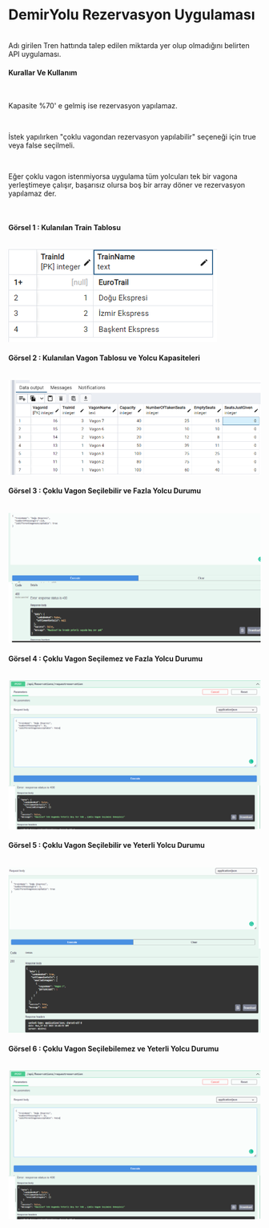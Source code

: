 ﻿
# DemirYolu Rezervasyon Uygulaması

<br/>
Adı girilen Tren hattında talep edilen miktarda yer olup olmadığını belirten API uygulaması.
<br/>

#### Kurallar Ve Kullanım

<br/>

Kapasite %70' e gelmiş ise rezervasyon yapılamaz.

<br/>

İstek yapılırken "çoklu vagondan rezervasyon yapılabilir"  seçeneği için true veya false seçilmeli.

<br/>

Eğer çoklu vagon istenmiyorsa uygulama tüm yolcuları tek bir vagona yerleştimeye çalışır, başarısız olursa boş bir array döner ve rezervasyon yapılamaz der.

<br/>


#### Görsel 1 : Kulanılan Train Tablosu

<br/>

<img src="https://github.com/Trkrkrl/RailRoadReservationAPI/blob/master/Images/TrainsTable.png">

<br/>


#### Görsel 2 : Kulanılan Vagon Tablosu ve Yolcu Kapasiteleri

<br/>

<img src="https://github.com/Trkrkrl/RailRoadReservationAPI/blob/master/Images/Vagons%20Table.png">



<br/>

#### Görsel 3 : Çoklu Vagon Seçilebilir ve Fazla Yolcu Durumu


<br/>

<img src="https://github.com/Trkrkrl/RailRoadReservationAPI/blob/master/Images/distributed-true-overlaod%20test.png">

<br/>


#### Görsel 4 : Çoklu Vagon Seçilemez ve Fazla Yolcu Durumu


<br/>

<img src="https://github.com/Trkrkrl/RailRoadReservationAPI/blob/master/Images/distributed-false-overloadtest.png">

<br/>


#### Görsel 5 : Çoklu Vagon Seçilebilir ve Yeterli Yolcu Durumu


<br/>

<img src="https://github.com/Trkrkrl/RailRoadReservationAPI/blob/master/Images/distributed-true-low%20passenger.png">


<br/>


#### Görsel 6 : Çoklu Vagon Seçilebilemez ve Yeterli Yolcu Durumu


<br/>

<img src="https://github.com/Trkrkrl/RailRoadReservationAPI/blob/master/Images/distributed-false-overloadtest.png">